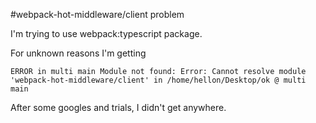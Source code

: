 #webpack-hot-middleware/client problem

I'm trying to use webpack:typescript package.

For unknown reasons I'm getting 

`
ERROR in multi main
Module not found: Error: Cannot resolve module 'webpack-hot-middleware/client' in /home/hellon/Desktop/ok
 @ multi main
`

After some googles and trials, I didn't get anywhere.